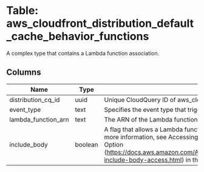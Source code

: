 
# Table: aws_cloudfront_distribution_default_cache_behavior_functions
A complex type that contains a Lambda function association.
## Columns
| Name        | Type           | Description  |
| ------------- | ------------- | -----  |
|distribution_cq_id|uuid|Unique CloudQuery ID of aws_cloudfront_distributions table (FK)|
|event_type|text|Specifies the event type that triggers a Lambda function invocation|
|lambda_function_arn|text|The ARN of the Lambda function|
|include_body|boolean|A flag that allows a Lambda function to have read access to the body content. For more information, see Accessing the Request Body by Choosing the Include Body Option (https://docs.aws.amazon.com/AmazonCloudFront/latest/DeveloperGuide/lambda-include-body-access.html) in the Amazon CloudFront Developer Guide.|
